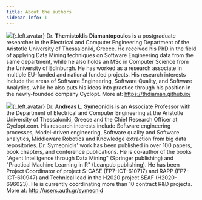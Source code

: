 ```yaml
---
title: About the authors
sidebar-info: 1
---
```


<img src="{{ site.baseurl }}/data/images/thdiaman.png"/>{:.left.avatar}
Dr. <span style="font-weight: 600;">Themistoklis Diamantopoulos</span> is a postgraduate researcher in the Electrical and Computer Engineering Department of the Aristotle University of Thessaloniki, Greece. He received his PhD in the field of applying Data Mining techniques on Software Engineering data from the same department, while he also holds an MSc in Computer Science from the University of Edinburgh. He has worked as a research associate in multiple EU-funded and national funded projects. His research interests include the areas of Software Engineering, Software Quality, and Software Analytics, while he also puts his ideas into practice through his position in the newly-founded company Cyclopt. More at: <a target="_blank" href="https://thdiaman.github.io/">https://thdiaman.github.io/</a>
<br style="margin-bottom: 10px;"/>

<img src="{{ site.baseurl }}/data/images/asymeon.png"/>{:.left.avatar}
Dr. <span style="font-weight: 600;">Andreas L. Symeonidis</span> is an Associate Professor with the Department of Electrical and Computer Engineering at the Aristotle University of Thessaloniki, Greece and the Chief Research Officer at Cyclopt.com. His research interests include Software engineering processes, Model-driven engineering, Software quality and Software analytics, Middleware Robotics and Knowledge extraction from big data repositories. Dr. Symeonidis' work has been published in over 100 papers, book chapters, and conference publications. He is co-author of the books "Agent Intelligence through Data Mining" (Springer publishing) and "Practical Machine Learning in R" (Leanpub publishing). He has been Project Coordinator of project S-CASE (FP7-ICT-610717) and RAPP (FP7-ICT-610947) and Technical lead in the H2020 project SEAF (H2020-696023). He is currently coordinating more than 10 contract R&D projects. More at: <a target="_blank" href="http://users.auth.gr/symeonid">http://users.auth.gr/symeonid</a>
